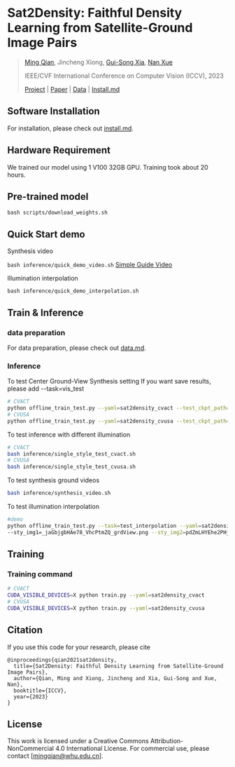 # Sat2Density: Faithful Density Learning from Satellite-Ground Image Pairs

> [Ming Qian](https://qianmingduowan.github.io/), Jincheng Xiong, [Gui-Song Xia](http://www.captain-whu.com/xia_En.html), [Nan Xue](https://xuenan.net)
>
> IEEE/CVF International Conference on Computer Vision (ICCV), 2023
>
> [Project](https://sat2density.github.io/) | [Paper](https://arxiv.org/abs/2303.14672) | [Data]() | [Install.md]()


## Software Installation 
For installation, please check out [install.md](docs/INSTALL.md).


## Hardware Requirement
We trained our model using 1 V100 32GB GPU. Training took about 20 hours.




## Pre-trained model
`
bash scripts/download_weights.sh
`

## Quick Start demo
Synthesis video

`
bash inference/quick_demo_video.sh
`
[Simple Guide Video](docs/how_to_work.mp4)

Illumination interpolation

`
bash inference/quick_demo_interpolation.sh
`

## Train & Inference
### data preparation
For data preparation, please check out [data.md](dataset/INSTALL.md).


### Inference

To test Center Ground-View Synthesis setting
If you want save results, please add --task=vis_test
```bash
# CVACT
python offline_train_test.py --yaml=sat2density_cvact --test_ckpt_path=2u87bj8w
# CVUSA
python offline_train_test.py --yaml=sat2density_cvusa --test_ckpt_path=2cqv8uh4
```

To test inference with different illumination
```bash
# CVACT
bash inference/single_style_test_cvact.sh
# CVUSA
bash inference/single_style_test_cvusa.sh
```

To test synthesis ground videos
```bash
bash inference/synthesis_video.sh
```

To test illumination interpolation
```bash 
#demo
python offline_train_test.py --task=test_interpolation --yaml=sat2density_cvact --test_ckpt_path=2u87bj8w 
--sty_img1=_jaGbjgbHAe78_VhcPtmZQ_grdView.png --sty_img2=pdZmLHYEhe2PHj_8-WHMhw_grdView.png --demo_img=VAMM6sIEbYAY5E6ZD_RMKg_satView_polish.png
```



## Training

### Training command

```bash
# CVACT
CUDA_VISIBLE_DEVICES=X python train.py --yaml=sat2density_cvact
# CVUSA
CUDA_VISIBLE_DEVICES=X python train.py --yaml=sat2density_cvusa
```

## Citation
If you use this code for your research, please cite

```
@inproceedings{qian2021sat2density,
  title={Sat2Density: Faithful Density Learning from Satellite-Ground Image Pairs},
  author={Qian, Ming and Xiong, Jincheng and Xia, Gui-Song and Xue, Nan},
  booktitle={ICCV},
  year={2023}
}
```

## License
This work is licensed under a Creative Commons Attribution-NonCommercial 4.0 International License.
For commercial use, please contact [mingqian@whu.edu.cn].
